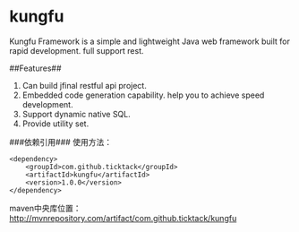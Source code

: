 # kungfu #
Kungfu Framework is a simple and lightweight Java web framework built for rapid development. full support rest.

##Features##
1. Can build jfinal restful api project.
2. Embedded code generation capability. help you to achieve speed development.
3. Support dynamic native SQL.
4. Provide utility set.


###依赖引用###
使用方法：
```
<dependency>
    <groupId>com.github.ticktack</groupId>
    <artifactId>kungfu</artifactId>
    <version>1.0.0</version>
</dependency>
```
 
maven中央库位置：
http://mvnrepository.com/artifact/com.github.ticktack/kungfu
